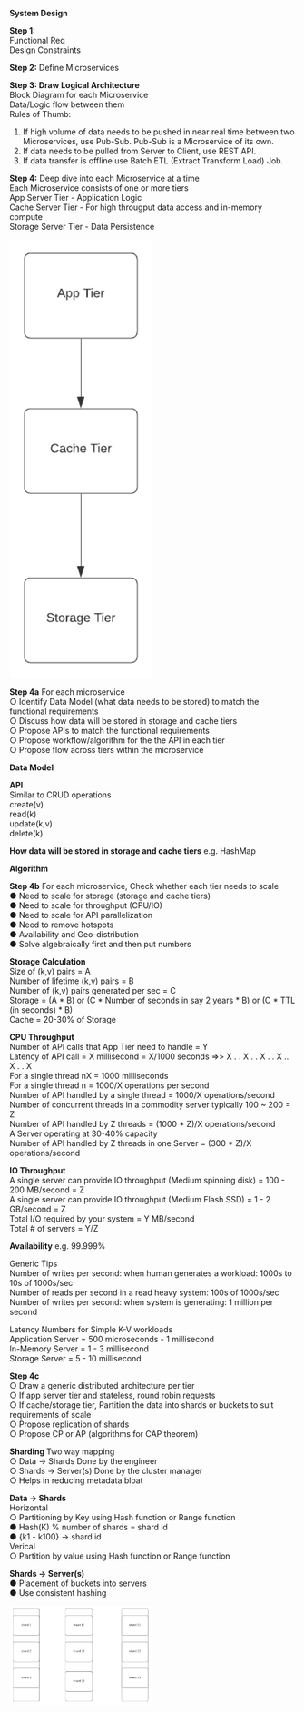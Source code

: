 <b>System Design</b><br>

<b>Step 1:</b><br> 
Functional Req<br>
Design Constraints<br>

<b>Step 2:</b> Define Microservices<br>

<b>Step 3: Draw Logical Architecture</b><br>
Block Diagram for each Microservice<br>
Data/Logic flow between them<br>
Rules of Thumb:
1. If high volume of data needs to be pushed in near real time between two Microservices, use Pub-Sub. Pub-Sub is a Microservice of its own.<br>
2. If data needs to be pulled from Server to Client, use REST API.<br>
3. If data transfer is offline use Batch ETL (Extract Transform Load) Job.<br>

<b>Step 4:</b> Deep dive into each Microservice at a time<br>
Each Microservice consists of one or more tiers<br>
App Server Tier - Application Logic<br>
Cache Server Tier - For high througput data access and in-memory compute<br>
Storage Server Tier - Data Persistence<br>

<img src="https://github.com/rjanapa/rjanapa/blob/main/3-tier-arch-diagram.png" width="250"><br>

<b>Step 4a</b> For each microservice <br>
○ Identify Data Model (what data needs to be stored) to match the functional requirements<br>
○ Discuss how data will be stored in storage and cache tiers<br>
○ Propose APIs to match the functional requirements<br>
○ Propose workflow/algorithm for the the API in each tier<br>
○ Propose flow across tiers within the microservice<br>

<b>Data Model</b><br>

<b>API</b><br> 
Similar to CRUD operations<br>
create(v)<br>
read(k)<br>
update(k,v)<br>
delete(k)<br>

<b>How data will be stored in storage and cache tiers</b> e.g. HashMap<br>

<b>Algorithm</b><br>

<b>Step 4b</b> For each microservice, Check whether each tier needs to scale<br>
● Need to scale for storage (storage and cache tiers)<br>
● Need to scale for throughput (CPU/IO)<br>
● Need to scale for API parallelization<br>
● Need to remove hotspots<br>
● Availability and Geo-distribution<br>
● Solve algebraically first and then put numbers<br>

<b>Storage Calculation</b><br>
Size of (k,v) pairs = A<br>
Number of lifetime (k,v) pairs = B<br>
Number of (k,v) pairs generated per sec = C<br>
Storage = (A * B)  or (C * Number of seconds in say 2 years * B) or (C * TTL (in seconds) * B)<br>
Cache = 20-30% of Storage<br>

<b>CPU Throughput</b><br>
Number of API calls that App Tier need to handle = Y<br>
Latency of API call = X millisecond = X/1000 seconds  =>> X . . X . . X . . X .. X . . X<br>
For a single thread nX = 1000 milliseconds<br>
For a single thread n = 1000/X operations per second<br>
Number of API handled by a single thread = 1000/X operations/second<br>
Number of concurrent threads in a commodity server typically 100 ~ 200 = Z<br>
Number of API handled by Z threads = (1000 * Z)/X operations/second<br>
A Server operating at 30-40% capacity<br>
Number of API handled by Z threads in one Server = (300 * Z)/X operations/second<br>

<b>IO Throughput</b><br>
A single server can provide IO throughput (Medium spinning disk) = 100 - 200 MB/second = Z<br>
A single server can provide IO throughput (Medium Flash SSD) = 1 - 2 GB/second = Z<br>
Total I/O required by your system = Y MB/second<br>
Total # of servers = Y/Z<br>

<b>Availability</b> e.g. 99.999%<br>

Generic Tips<br>
Number of writes per second: when human generates a workload: 1000s to 10s of 1000s/sec<br>
Number of reads per second in a read heavy system: 100s of 1000s/sec<br>
Number of writes per second: when system is generating: 1 million per second<br>

Latency Numbers for Simple K-V workloads<br>
Application Server = 500 microseconds - 1 millisecond<br>
In-Memory Server = 1 - 3 millisecond<br>
Storage Server = 5 - 10 millisecond<br>

<b>Step 4c</b><br>
○ Draw a generic distributed architecture per tier<br>
○ If app server tier and stateless, round robin requests <br>
○ If cache/storage tier, Partition the data into shards or buckets to suit requirements of scale<br>
○ Propose replication of shards<br>
○ Propose CP or AP (algorithms for CAP theorem)<br>

<b>Sharding </b> Two way mapping<br>
○ Data -> Shards Done by the engineer<br>
○ Shards -> Server(s) Done by the cluster manager<br>
○ Helps in reducing metadata bloat<br>

<b>Data -> Shards</b><br>
Horizontal<br>
○ Partitioning by Key using Hash function or Range function<br>
● Hash(K) % number of shards = shard id<br>
● {k1 - k100} -> shard id<br> 
Verical<br>
○ Partition by value using Hash function or Range function<br>

<b>Shards -> Server(s)</b><br>
● Placement of buckets into servers<br>
● Use consistent hashing<br>

<img src="https://github.com/rjanapa/rjanapa/blob/main/Shard-Server.png" width="250"><br>

